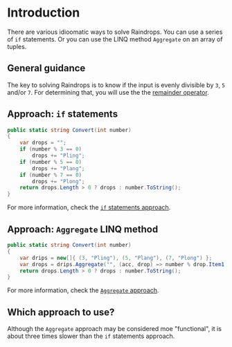 # Introduction

There are various idioomatic ways to solve Raindrops.
You can use a series of `if` statements.
Or you can use the LINQ method `Aggregate` on an array of tuples.

## General guidance

The key to solving Raindrops is to know if the input is evenly divisible by `3`, `5` and/or `7`.
For determining that, you will use the the [remainder operator][remainder-operator].

## Approach: `if` statements

```csharp
public static string Convert(int number)
{
    var drops = "";
    if (number % 3 == 0)
        drops += "Pling";
    if (number % 5 == 0)
        drops += "Plang";
    if (number % 7 == 0)
        drops += "Plong";
    return drops.Length > 0 ? drops : number.ToString();
}
```

For more information, check the [`if` statements approach][approach-if-statements].

## Approach: `Aggregate` LINQ method

```csharp
public static string Convert(int number)
{
    var drips = new[]{ (3, "Pling"), (5, "Plang"), (7, "Plong") };
    var drops = drips.Aggregate("", (acc, drop) => number % drop.Item1 == 0 ? acc + drop.Item2 : acc);
    return drops.Length > 0 ? drops : number.ToString();
}
```

For more information, check the [`Aggregate` approach][approach-aggregate].

## Which approach to use?

Although the `Aggregate` approach may be considered moe "functional", it is about three times slower than the `if` statements approach.

[remainder-operator]: https://learn.microsoft.com/en-us/dotnet/csharp/language-reference/operators/arithmetic-operators#remainder-operator-
[approach-if-statements]: https://exercism.org/tracks/csharp/exercises/raindrops/approaches/if-statements
[approach-aggregate]: https://exercism.org/tracks/csharp/exercises/raindrops/approaches/aggregate
